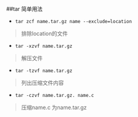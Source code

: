 ##tar 简单用法

+ `tar zcf name.tar.gz name --exclude=location`
> 排除location的文件

+ `tar -xzvf name.tar.gz`
> 解压文件

+ `tar -tzvf name.tar.gz`
> 列出压缩文件内容

+ `tar -czvf name.tar.gz. name.c`
> 压缩name.c 为name.tar.gz

